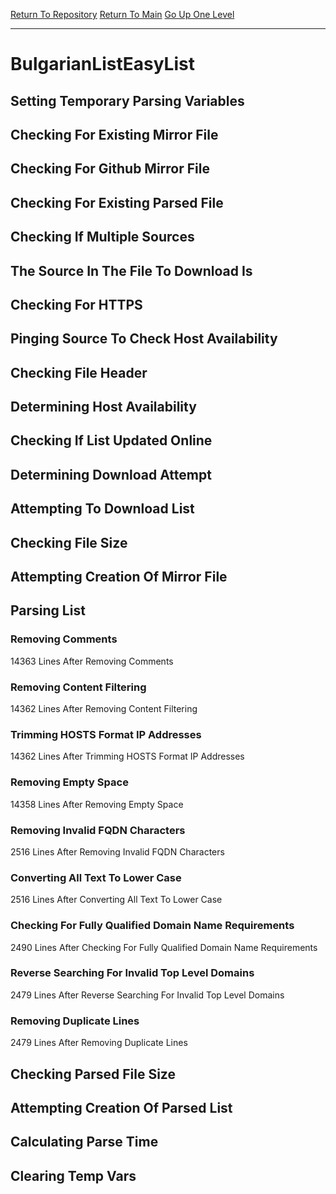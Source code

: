 [Return To Repository](https://github.com/deathbybandaid/piholeparser/)
[Return To Main](https://github.com/deathbybandaid/piholeparser/blob/master/RecentRunLogs/Mainlog.md)
[Go Up One Level](https://github.com/deathbybandaid/piholeparser/blob/master/RecentRunLogs/TopLevelScripts/30-Processing-External-Blacklists.md)
____________________________________
# BulgarianListEasyList
## Setting Temporary Parsing Variables
## Checking For Existing Mirror File
## Checking For Github Mirror File
## Checking For Existing Parsed File
## Checking If Multiple Sources
## The Source In The File To Download Is
## Checking For HTTPS
## Pinging Source To Check Host Availability
## Checking File Header
## Determining Host Availability
## Checking If List Updated Online
## Determining Download Attempt
## Attempting To Download List
## Checking File Size
## Attempting Creation Of Mirror File
## Parsing List
### Removing Comments
14363 Lines After Removing Comments
### Removing Content Filtering
14362 Lines After Removing Content Filtering
### Trimming HOSTS Format IP Addresses
14362 Lines After Trimming HOSTS Format IP Addresses
### Removing Empty Space
14358 Lines After Removing Empty Space
### Removing Invalid FQDN Characters
2516 Lines After Removing Invalid FQDN Characters
### Converting All Text To Lower Case
2516 Lines After Converting All Text To Lower Case
### Checking For Fully Qualified Domain Name Requirements
2490 Lines After Checking For Fully Qualified Domain Name Requirements
### Reverse Searching For Invalid Top Level Domains
2479 Lines After Reverse Searching For Invalid Top Level Domains
### Removing Duplicate Lines
2479 Lines After Removing Duplicate Lines
## Checking Parsed File Size
## Attempting Creation Of Parsed List
## Calculating Parse Time
## Clearing Temp Vars
